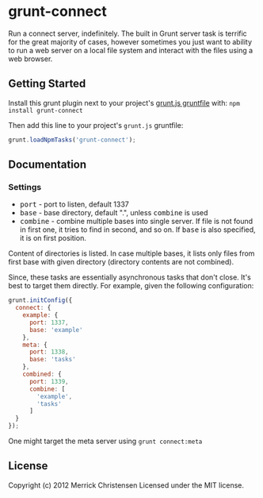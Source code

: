 # grunt-connect

Run a connect server, indefinitely. The built in Grunt server task is terrific for the great majority of cases, however sometimes you just want to ability to run a web server on a local file system and interact with the files using a web browser.

## Getting Started
Install this grunt plugin next to your project's [grunt.js gruntfile][getting_started] with: `npm install grunt-connect`

Then add this line to your project's `grunt.js` gruntfile:

```javascript
grunt.loadNpmTasks('grunt-connect');
```

[grunt]: http://gruntjs.com/
[getting_started]: https://github.com/gruntjs/grunt/blob/master/docs/getting_started.md

## Documentation

### Settings

* <tt>port</tt> - port to listen, default 1337
* <tt>base</tt> - base directory, default ".", unless <tt>combine</tt> is used
* <tt>combine</tt> - combine multiple bases into single server. If file is not found in first one, it tries to find in second, and so on. If <tt>base</tt> is also specified, it is on first position.

Content of directories is listed. In case multiple bases, it lists only files from first base with given directory (directory contents are not combined).

Since, these tasks are essentially asynchronous tasks that don't close. It's best to target them directly. For example, given the following configuration:

```javascript
grunt.initConfig({
  connect: {
    example: {
      port: 1337,
      base: 'example'
    },
    meta: {
      port: 1338,
      base: 'tasks'
    },
    combined: {
      port: 1339,
      combine: [
        'example',
        'tasks'
      ]
  }
});
```

One might target the meta server using `grunt connect:meta`

## License
Copyright (c) 2012 Merrick Christensen
Licensed under the MIT license.

